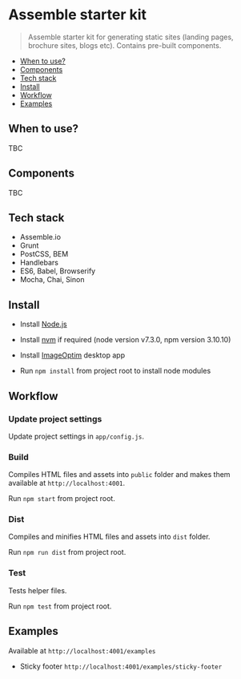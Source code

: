 Assemble starter kit
====================

> Assemble starter kit for generating static sites (landing pages, brochure sites, blogs etc). Contains pre-built components.

- [When to use?](when-to-use)
- [Components](#components)
- [Tech stack](#tech-stack)
- [Install](#install)
- [Workflow](#workflow)
- [Examples](#examples)

## When to use?

TBC

## Components

TBC

## Tech stack

- Assemble.io
- Grunt
- PostCSS, BEM
- Handlebars
- ES6, Babel, Browserify
- Mocha, Chai, Sinon

## Install

- Install [Node.js](https://nodejs.org/)

- Install [nvm](https://github.com/creationix/nvm) if required (node version v7.3.0, npm version 3.10.10)

- Install [ImageOptim](https://imageoptim.com/) desktop app

- Run `npm install` from project root to install node modules

## Workflow

### Update project settings

Update project settings in `app/config.js`.

### Build

Compiles HTML files and assets into `public` folder and makes them available at `http://localhost:4001`.

Run `npm start` from project root.

### Dist

Compiles and minifies HTML files and assets into `dist` folder.

Run `npm run dist` from project root.

### Test

Tests helper files.

Run `npm test` from project root.

## Examples

Available at `http://localhost:4001/examples`

- Sticky footer `http://localhost:4001/examples/sticky-footer`

